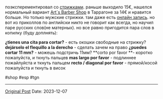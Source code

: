 поэксперементировал со [стрижками](605.md).  раньше выходило 15€,  нашелся нормальный вариант [Art´s Barber Shop](https://www.google.com/maps/place/Art%C2%B4s+Barber+Shop/@41.1155611,1.2550067,19.64z/data=!4m6!3m5!1s0x12a3fd8820a0acf1:0x8f323b44b2ba6707!8m2!3d41.1158819!4d1.2552872!16s%2Fg%2F11sf34jlv2?entry=ttu) в Таррагоне за 14€ и нравится больше. Но только мужские стрижки. там даже есть [онлайн запись](http://artsbarbershop68.booksy.com/s/). но вот из приколлов по английски никто не говорит как всегда, но научил паре русских слов(не матерных). но все равно пригодится пара слов в копилку (буду доплнять):

**¿tienes una cita para cortar?** - есть окошки свободные на стрижку?
**dejárselo el flequillo a la derecho** - сделать зачем на право
**¿puedes cortar 11 mm?** - можешь подстричь 11мм?
**corto por favor **- коротко пожалуйста, и ткнуть пальцев
**mas largo por favor** - подлиннее пожайлуйста и ткнуть пальцем
**recto / diagonal por favor** -  прямой/косой пожалуйста и ткнуть в висок

#shop #esp #tgn

---
[Original Post](https://t.me/lev2tarragona/1768)
Date: 2023-12-07
